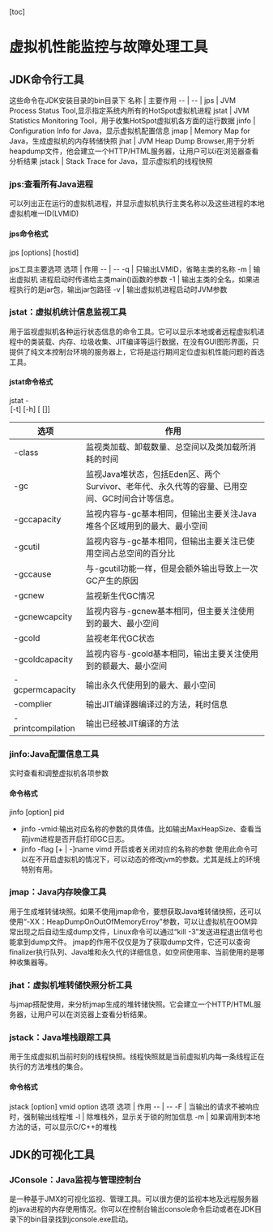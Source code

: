 [toc]
# 虚拟机性能监控与故障处理工具

## JDK命令行工具
这些命令在JDK安装目录的bin目录下
名称 | 主要作用
--   | -- |
jps  | JVM Process Status Tool,显示指定系统内所有的HotSpot虚拟机进程
jstat | JVM Statistics Monitoring Tool，用于收集HotSpot虚拟机各方面的运行数据
jinfo | Configuration Info for Java，显示虚拟机配置信息
jmap | Memory Map for Java，生成虚拟机的内存转储快照
jhat | JVM Heap Dump Browser,用于分析heapdump文件，他会建立一个HTTP/HTML服务器，让用户可以i在浏览器查看分析结果
jstack | Stack Trace for Java，显示虚拟机的线程快照

### jps:查看所有Java进程
可以列出正在运行的虚拟机进程，并显示虚拟机执行主类名称以及这些进程的本地虚拟机唯一ID(LVMID)

#### jps命令格式
jps [options] [hostid]

jps工具主要选项
选项    |   作用
--  |   --
-q  |   只输出LVMID，省略主类的名称
-m  |   输出虚拟机 进程启动时传递给主类main()函数的参数
-1  |   输出主类的全名，如果进程执行的是jar包，输出jar包路径
-v  |   输出虚拟机进程启动时JVM参数

### jstat：虚拟机统计信息监视工具
用于监视虚拟机各种运行状态信息的命令工具。它可以显示本地或者远程虚拟机进程中的类装载、内存、垃圾收集、JIT编译等运行数据，在没有GUI图形界面，只提供了纯文本控制台环境的服务器上，它将是运行期间定位虚拟机性能问题的首选工具。

#### jstat命令格式
jstat -<option> [-t] [-h<lines>] <vmid> [<interval> [<count>]] 

选项    |   作用
--  |   --
-class  |   监视类加载、卸载数量、总空间以及类加载所消耗的时间
-gc     |   监视Java堆状态，包括Eden区、两个Survivor、老年代、永久代等的容量、已用空间、GC时间合计等信息。
-gccapacity |   监视内容与-gc基本相同，但输出主要关注Java堆各个区域用到的最大、最小空间
-gcutil |   监视内容与-gc基本相同，但输出主要关注已使用空间占总空间的百分比
-gccause    |   与-gcutil功能一样，但是会额外输出导致上一次GC产生的原因
-gcnew  |   监视新生代GC情况
-gcnewcapcity   |   监视内容与-gcnew基本相同，但主要关注使用到的最大、最小空间
-gcold  |   监视老年代GC状态
-gcoldcapacity  |   监视内容与-gcold基本相同，输出主要关注使用到的额最大、最小空间
-gcpermcapacity    |   输出永久代使用到的最大、最小空间
-complier   |   输出JIT编译器编译过的方法，耗时信息
-printcompilation   |   输出已经被JIT编译的方法

### jinfo:Java配置信息工具
实时查看和调整虚拟机各项参数
#### 命令格式
jinfo [option] pid
- jinfo -vmid:输出对应名称的参数的具体值。比如输出MaxHeapSize、查看当前jvm进程是否开启打印GC日志。
- jinfo -flag [+ | -]name vimd 开启或者关闭对应的名称的参数
使用此命令可以在不开启虚拟机的情况下，可以动态的修改jvm的参数。尤其是线上的环境特别有用。

### jmap：Java内存映像工具
用于生成堆转储块照。如果不使用jmap命令，要想获取Java堆转储快照，还可以使用“-XX：HeapDumpOnOutOfMemoryErroy”参数，可以让虚拟机在OOM异常出现之后自动生成dump文件，Linux命令可以通过“kill -3”发送进程退出信号也能拿到dump文件。
jmap的作用不仅仅是为了获取dump文件，它还可以查询finalizer执行队列、Java堆和永久代的详细信息，如空间使用率、当前使用的是哪种收集器等。

### jhat：虚拟机堆转储快照分析工具
与jmap搭配使用，来分析jmap生成的堆转储快照。它会建立一个HTTP/HTML服务器，让用户可以在浏览器上查看分析结果。
### jstack：Java堆栈跟踪工具
用于生成虚拟机当前时刻的线程快照。线程快照就是当前虚拟机内每一条线程正在执行的方法堆栈的集合。
#### 命令格式
jstack [option] vmid
option 选项
选项 | 作用
-- | --
-F | 当输出的请求不被响应时，强制输出线程堆
-l | 除堆栈外，显示关于锁的附加信息
-m | 如果调用到本地方法的话，可以显示C/C++的堆栈

## JDK的可视化工具
### JConsole：Java监视与管理控制台
是一种基于JMX的可视化监视、管理工具。可以很方便的监视本地及远程服务器的java进程的内存使用情况。你可以在控制台输出console命令启动或者在JDK目录下的bin目录找到jconsole.exe启动。
